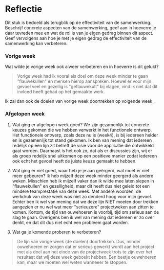 Reflectie
==========

Dit stuk is bedoeld als terugblik op de effectiviteit van de samenwerking.
Beschrijf concrete aspecten van de samenwerking, geef aan in hoeverre je daar tevreden mee en wat de rol is
 van je eigen gedrag binnen dit aspect. Geef vervolgens aan hoe je met je eigen gedrag de effectiviteit van 
 de samenwerking kan verbeteren.
 

### Vorige week
Wat wilde je vorige week ook alweer verbeteren en in hoeverre is dit gelukt? 
> Vorige week had ik vooral als doel om deze week minder te gaan "flauwekullen" en mensen hierop aanspreken. Hoewel er voor mijn gevoel veel en gezellig is "geflauwekult" bij vlagen, vind ik niet dat dit invloed heeft gehad op het gemaakte werk.

Ik zal dan ook de doelen van vorige week doortrekken op volgende week.

### Afgelopen week

1. Wat ging er afgelopen week goed?
We zijn gezamenlijk tot concrete keuzes gekomen die we hebben verwerkt in het functionele ontwerp. Het functionele ontwerp, zoals deze nu is (week4), is bij iedereen helder en is gezamenlijk tot stand gekomen. Ik ben van mening dat iedereen redelijk op een lijn zit betreft de visie voor de applicatie die ontwikkeld gaat worden. Daarnaast is het ook zo, dat als er discussies zijn, wij er als groep redelijk snel uitkomen op een positieve manier zodat iedereen ook echt het gevoel heeft de juiste keuze gemaakt te hebben. 

2. Wat ging er niet goed, waar heb je je aan geërgerd, wat moet er niet meer gebeuren?
Ik heb mijzelf deze week minder geergerd als andere weken. Misschien heb ik mijzelf vaker dan ik wilde mee laten slepen in "flauwekullen" en gezelligheid, maar dit heeft dus niet geleid tot een mindere teamprestatie van deze week. Met andere woorden, de werkdruk van deze week was niet zo denderd hoog voor mijn gevoel. Echter ben ik wel van mening dat we deze lijn NIET moeten door trekken aangezien er nu wel wat meer "serieuzere" projectweken aan zitten te komen. Kortom, de tijd van ouwehoeren is voorbij, tijd om serieus aan de slag te gaan. Overigens ben ik wel van mening dat iedereen er zo over denkt, en dat dit dus niet echt een probleem gaat worden.
 
3. Wat ga je komende proberen te verbeteren?
> De lijn van vorige week (de doelen) doortrekken. Dus, minder ouwehoeren en zorgen dat er serieus gewerkt wordt aan het project met als doel aan het einde van de projectweek trots te zijn over het resultaat dat wij deze week geboekt hebben. Een beetje ouwehoeren kan, maar we moeten wel weten wanneeer te stoppen.



